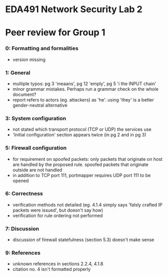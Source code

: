 # EDA491 Network Security Lab 2
# Peer review for Group 1

### 0: Formatting and formalities
- version missing

### 1: General
- multiple typos: pg 3 'meaans', pg 12 'emply', pg 5 'i the INPUT chain'
- minor grammar mistakes. Perhaps run a grammar check on the whole document?
- report refers to actors (eg. attackers) as 'he'. using 'they' is a better gender-neutral alternative

### 3: System configuration
- not stated which transport protocol (TCP or UDP) the services use
- 'Initial configuration' section appears twice (in pg 2 and in pg 3)

### 5: Firewall configuration
- for requirement on spoofed packets: only packets that originate on host are handled by the proposed rule. spoofed packets that originate outside are not handled
- in addition to TCP port 111, portmapper requires UDP port 111 to be opened

### 6: Correctness
- verification methods not detailed (eg. 4.1.4 simply says 'falsly crafted IP packets were issued', but doesn't say how)
- verification for rule ordering not performed

### 7: Discussion
- discussion of firewall statefulness (section 5.3) doesn't make sense

### 9: References
- unknown references in sections 2.2.4, 4.1.8
- citation no. 4 isn't formatted properly
